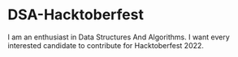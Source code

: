 # DSA-Hacktoberfest
I am an enthusiast in Data Structures And Algorithms. I want every interested candidate to contribute for Hacktoberfest 2022.
